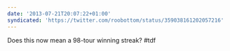 ```yaml
---
date: '2013-07-21T20:07:22+01:00'
syndicated: 'https://twitter.com/roobottom/status/359038161202057216'
---
```

Does this now mean a 98-tour winning streak? #tdf
